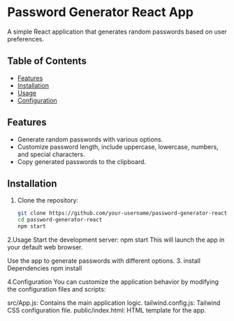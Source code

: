 # Password Generator React App

A simple React application that generates random passwords based on user preferences.

## Table of Contents

- [Features](#features)
- [Installation](#installation)
- [Usage](#usage)
- [Configuration](#configuration)

## Features

- Generate random passwords with various options.
- Customize password length, include uppercase, lowercase, numbers, and special characters.
- Copy generated passwords to the clipboard.

## Installation

1. Clone the repository:

   ```bash
   git clone https://github.com/your-username/password-generator-react.git
   cd password-generator-react
   npm start
2.Usage
  Start the development server:
  npm start
  This will launch the app in your default web browser.

  Use the app to generate passwords with different options.
3. install Dependencies
   npm install

4.Configuration
  You can customize the application behavior by modifying the configuration files and scripts:

  src/App.js: Contains the main application logic.
  tailwind.config.js: Tailwind CSS configuration file.
  public/index.html: HTML template for the app.

